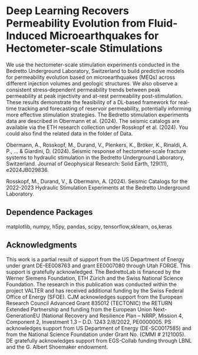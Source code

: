 # Deep Learning Recovers Permeability Evolution from Fluid-Induced Microearthquakes for Hectometer-scale Stimulations
We use the hectometer-scale stimulation experiments conducted in the Bedretto Underground Laboratory, Switzerland to build predictive models for permeability evolution based on microearthquakes (MEQs) across different injection volumes and geologic structures. We also observe a consistent stress‐dependent permeability trends between peak permeability at peak injectivity and at-rest permeability post-stimulation. These results demonstrate the feasibility of a DL‐based framework for real‐time tracking and forecasting of reservoir permeability, potentially informing more effective stimulation strategies. The Bedretto stimulation experiments data are described in Obermann et al. (2024). The seismic catalogs are available via the ETH research collection under Rosskopf et al. (2024). You could also find the related data in the folder of Data.

Obermann, A., Rosskopf, M., Durand, V., Plenkers, K., Bröker, K., Rinaldi, A. P., ... & Giardini, D. (2024). Seismic response of hectometer‐scale fracture systems to hydraulic stimulation in the Bedretto Underground Laboratory, Switzerland. Journal of Geophysical Research: Solid Earth, 129(11), e2024JB029836.

Rosskopf, M., Durand, V., & Obermann, A. (2024). Seismic Catalogs for the 2022-2023 Hydraulic Stimulation Experiments at the Bedretto Underground Laboratory.

## Dependence Packages
matplotlib, numpy, h5py, pandas, scipy, tensorflow,sklearn, os,keras

## Acknowledgments
This work is a partial result of support from the US Department of Energy under grant DE-EE008763 and grant EE0007080 through Utah FORGE. This support is gratefully acknowledged. The BedrettoLab is financed by the Werner Siemens Foundation, ETH Zürich and the Swiss National Science Foundation. The research in this publication was conducted within the project VALTER and has received additional funding by the Swiss Federal Office of Energy (SFOE). CJM acknowledges support from the European Research Council Advanced Grant 835012 (TECTONIC) the RETURN Extended Partnership and funding from the European Union Next-GenerationEU (National Recovery and Resilience Plan – NRRP, Mission 4, Component 2, Investment 1.3 – D.D. 1243 2/8/2022, PE0000005. PS acknowledges support from US Department of Energy (DE-SC0017585) and from the National Science Foundation under Grant No. (CMMI # 2121005). DE gratefully acknowledges support from EGS-Collab funding through LBNL and the G. Albert Shoemaker endowment. 
